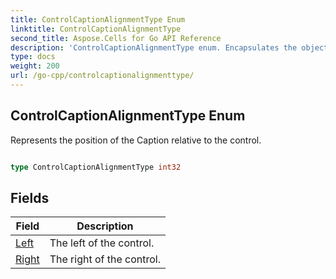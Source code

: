 ```yaml
---
title: ControlCaptionAlignmentType Enum 
linktitle: ControlCaptionAlignmentType
second_title: Aspose.Cells for Go API Reference
description: 'ControlCaptionAlignmentType enum. Encapsulates the object that represents controlcaptionalignmenttype in Go.'
type: docs
weight: 200
url: /go-cpp/controlcaptionalignmenttype/
---
```


## ControlCaptionAlignmentType Enum

Represents the position of the Caption relative to the control.

```go

type ControlCaptionAlignmentType int32


```

## Fields

| Field | Description |
| --- | --- |
|[Left](./left/) | The left of the control. | 
|[Right](./right/) | The right of the control. | 
